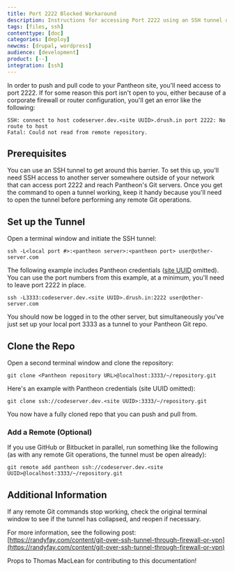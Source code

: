 ```yaml
---
title: Port 2222 Blocked Workaround
description: Instructions for accessing Port 2222 using an SSH tunnel on your Pantheon Drupal or WordPress site.
tags: [files, ssh]
contenttype: [doc]
categories: [deploy]
newcms: [drupal, wordpress]
audience: [development]
product: [--]
integration: [ssh]
---
```


In order to push and pull code to your Pantheon site, you'll need access to port 2222. If for some reason this port isn't open to you, either because of a corporate firewall or router configuration, you'll get an error like the following:

```none
SSH: connect to host codeserver.dev.<site UUID>.drush.in port 2222: No route to host
Fatal: Could not read from remote repository.
```

## Prerequisites

You can use an SSH tunnel to get around this barrier. To set this up, you'll need SSH access to another server somewhere outside of your network that can access port 2222 and reach Pantheon's Git servers. Once you get the command to open a tunnel working, keep it handy because you'll need to open the tunnel before performing any remote Git operations.

## Set up the Tunnel

Open a terminal window and initiate the SSH tunnel:

```bash{promptUser: user}
ssh -L<local port #>:<pantheon server>:<pantheon port> user@other-server.com
```

The following example includes Pantheon credentials ([site UUID](/guides/account-mgmt/workspace-sites-teams/sites#retrieve-the-site-uuid) omitted). You can use the port numbers from this example, at a minimum, you'll need to leave port 2222 in place.

```bash{promptUser: user}
ssh -L3333:codeserver.dev.<site UUID>.drush.in:2222 user@other-server.com
```

You should now be logged in to the other server, but simultaneously you've just set up your local port 3333 as a tunnel to your Pantheon Git repo.

## Clone the Repo

Open a second terminal window and clone the repository:

```bash{promptUser: user}
git clone <Pantheon repository URL>@localhost:3333/~/repository.git
```

Here's an example with Pantheon credentials (site UUID omitted):

```bash{promptUser: user}
git clone ssh://codeserver.dev.<site UUID>:3333/~/repository.git
```

You now have a fully cloned repo that you can push and pull from.

### Add a Remote (Optional)

If you use GitHub or Bitbucket in parallel, run something like the following (as with any remote Git operations, the tunnel must be open already):

```bash{promptUser: user}
git remote add pantheon ssh://codeserver.dev.<site UUID>@localhost:3333/~/repository.git
```

## Additional Information

If any remote Git commands stop working, check the original terminal window to see if the tunnel has collapsed, and reopen if necessary.

For more information, see the following post:  
 [https://randyfay.com/content/git-over-ssh-tunnel-through-firewall-or-vpn](https://randyfay.com/content/git-over-ssh-tunnel-through-firewall-or-vpn)

Props to Thomas MacLean for contributing to this documentation!
